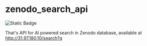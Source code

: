 # zenodo_search_api

![Static Badge](https://img.shields.io/badge/Powered_by-FastApi-009485?logo=fastapi)

That's API for AI powered search in Zenodo database, available at http://31.97.180.10/search?q
